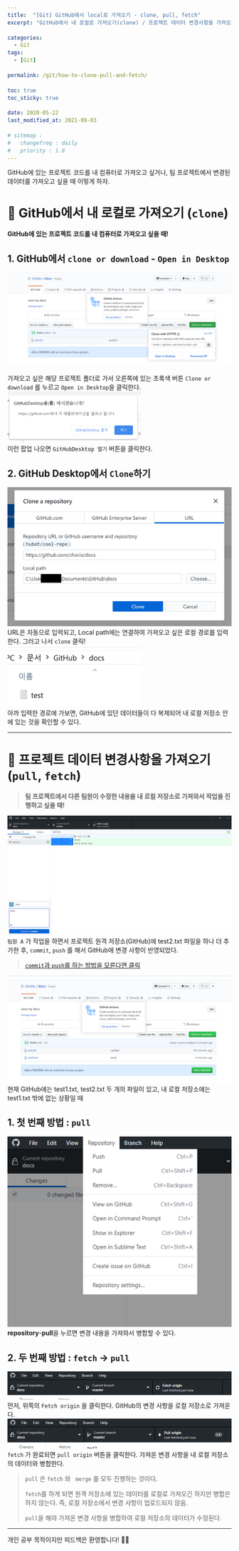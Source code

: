 ```yaml
---
title:  "[Git] GitHub에서 local로 가져오기 - clone, pull, fetch"
excerpt: "GitHub에서 내 로컬로 가져오기(clone) / 프로젝트 데이터 변경사항을 가져오기(pull, fetch)"

categories:
  - Git
tags:
  - [Git]

permalink: /git/how-to-clone-pull-and-fetch/

toc: true
toc_sticky: true
 
date: 2020-05-22
last_modified_at: 2021-09-03

# sitemap :
#   changefreq : daily
#   priority : 1.0
---
```


GitHub에 있는 프로젝트 코드를 내 컴퓨터로 가져오고 싶거나,
팀 프로젝트에서 변경된 데이터를 가져오고 싶을 때 이렇게 하자.

# 🦥 GitHub에서 내 로컬로 가져오기 (``clone``)
**GitHub에 있는 프로젝트 코드를 내 컴퓨터로 가져오고 싶을 때!**

## 1. GitHub에서 ``clone or download`` - ``Open in Desktop`` 
![github clone](/assets/images/posts_img/git-3/git-3-1.png)

가져오고 싶은 해당 프로젝트 폴더로 가서 오른쪽에 있는 초록색 버튼 ``Clone or download`` 를 누르고 ``Open in Desktop``을 클릭한다.<br>
<img src="/assets/images/posts_img/git-3/git-3-2.png" width="300"><br>
이런 팝업 나오면 ``GitHubDesktop 열기``  버튼을 클릭한다.

## 2. GitHub Desktop에서 ``Clone``하기
![github desktop clone](/assets/images/posts_img/git-3/git-3-3.png)
URL은 자동으로 입력되고, Local path에는 연결하여 가져오고 싶은 로컬 경로를 입력한다. 그러고 나서 ``clone`` 클릭!<br>
<img src="/assets/images/posts_img/git-3/git-3-4.png" width="300"><br>
아까 입력한 경로에 가보면, GitHub에 있던 데이터들이 다 복제되어 내 로컬 저장소 안에 있는 것을 확인할 수 있다.

----

# 🦥 프로젝트 데이터 변경사항을 가져오기 (``pull``, ``fetch``)
>**팀 프로젝트에서 다른 팀원이 수정한 내용을 내 로컬 저장소로 가져와서 작업을 진행하고 싶을 때!**

![pull fetch 1](/assets/images/posts_img/git-3/git-3-5.png)
``팀원 A`` 가 작업을 하면서 프로젝트 원격 저장소(GitHub)에 test2.txt 파일을 하나 더 추가한 후, ``commit``, ``push`` 를 해서 GitHub에 변경 사항이 반영되었다. 
>[``commit``과 ``push``를 하는 방법을 모른다면 클릭](https://choiiis.github.io/git/git-2/)

![pull fetch 2](/assets/images/posts_img/git-3/git-3-6.png)
현재 GitHub에는 test1.txt, test2.txt 두 개의 파일이 있고,
내 로컬 저장소에는 test1.txt 밖에 없는 상황일 때

## 1. 첫 번째 방법 : ``pull``
![pull](/assets/images/posts_img/git-3/git-3-7.png)
**repository**-**pull**을 누르면 변경 내용을 가져와서 병합할 수 있다.

## 2. 두 번째 방법 : ``fetch`` -> ``pull``
![fetch pull](/assets/images/posts_img/git-3/git-3-8.png)
먼저, 위쪽의 ``Fetch origin`` 을 클릭한다. GitHub의 변경 사항을 로컬 저장소로 가져온다.
![fetch pull 2](/assets/images/posts_img/git-3/git-3-9.png)
``fetch`` 가 완료되면 ``pull origin`` 버튼을 클릭한다. 가져온 변경 사항을 내 로컬 저장소의 데이터와 병합한다.

> ``pull`` 은 ``fetch`` 와 `` merge`` 를 모두 진행하는 것이다.
>
>``fetch``를 하게 되면 원격 저장소에 있는 데이터를 로컬로 가져오긴 하지만 병합은 하지 않는다. 즉, 로컬 저장소에서 변경 사항이 업로드되지 않음.
>
>``pull``을 해야 가져온 변경 사항을 병합하여 로컬 저장소의 데이터가 수정된다.

---
개인 공부 목적이지만 피드백은 환영합니다! 🙆🏻
